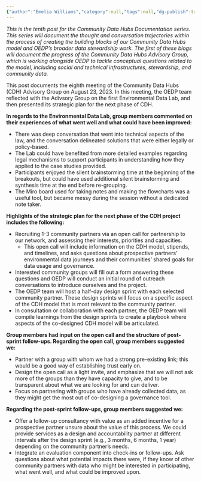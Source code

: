 ```yaml
---
{"author":"Emelia Williams","category":null,"tags":null,"dg-publish":true,"permalink":"/documentation-blogs/10-review-of-strategic-options-moving-forward/","dgPassFrontmatter":true}
---
```


_This is the tenth post for the Community Data Hubs Documentation series. This series will document the thought and conversation trajectories within the process of creating the building blocks of our Community Data Hubs model and OEDP’s broader data stewardship work. The first of these blogs will document the progress of the Community Data Hubs Advisory Group, which is working alongside OEDP to tackle conceptual questions related to the model, including social and technical infrastructures, stewardship, and community data._

This post documents the eighth meeting of the Community Data Hubs (CDH) Advisory Group on August 23, 2023. In this meeting, the OEDP team reflected with the Adivsory Group on the first Environmental Data Lab, and then presented its strategic plan for the next phase of CDH.

**In regards to the Environmental Data Lab, group members commented on their experiences of what went well and what could have been improved:**
- There was deep conversation that went into technical aspects of the law, and the conversation delineated solutions that were either legally or policy-based.
- The Lab could have benefited from more detailed examples regarding legal mechanisms to support participants in understanding how they applied to the case studies provided.
- Participants enjoyed the silent brainstorming time at the beginning of the breakouts, but could have used additional silent brainstorming and synthesis time at the end before re-grouping. 
- The Miro board used for taking notes and making the flowcharts was a useful tool, but became messy during the session without a dedicated note taker.


**Highlights of the strategic plan for the next phase of the CDH project includes the following:**
- Recruiting 1-3 community partners via an open call for partnership to our network, and assessing their interests, priorities and capacities.
    - This open call will include information on the CDH model, stipends, and timelines, and asks questions about prospective partners’ environmental data journeys and their communities’ shared goals for data usage and governance. 
- Interested community groups will fill out a form answering these questions and OEDP will conduct an initial round of outreach conversations to introduce ourselves and the project.
- The OEDP team will host a half-day design sprint with each selected community partner. These design sprints will focus on a specific aspect of the CDH model that is most relevant to the community partner. 
- In consultation or collaboration with each partner, the OEDP team will compile learnings from the design sprints to create a playbook where aspects of the co-designed CDH model will be articulated.


**Group members had input on the open call and the structure of post-sprint follow-ups. Regarding the open call, group members suggested we:**
- Partner with a group with whom we had a strong pre-existing link; this would be a good way of establishing trust early on.
- Design the open call as a light invite, and emphasize that we will not ask more of the groups than they have capacity to give, and to be transparent about what we are looking for and can deliver.
- Focus on partnering with groups who have already collected data, as they might get the most out of co-designing a governance tool. 


**Regarding the post-sprint follow-ups, group members suggested we:**
- Offer a follow-up consultancy with value as an added incentive for a prospective partner unsure about the value of this process. We could provide services as a design and accountability partner at different intervals after the design sprint (e.g., 3 months, 6 months, 1 year) depending on the community partner’s needs.
- Integrate an evaluation component into check-ins or follow-ups. Ask questions about what potential impacts there were, if they know of other community partners with data who might be interested in participating, what went well, and what could be improved upon.